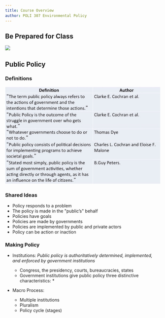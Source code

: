 ```yaml
---
title: Course Overview 
author: POLI 307 Environmental Policy
---
```


## Be Prepared for Class

[![](http://img.youtube.com/vi/qx22TyCge7w/0.jpg)](http://www.youtube.com/watch?v=qx22TyCge7w)

## Public Policy

### Definitions 

![](policy_defs.jpg)

### Shared Ideas 

* Policy responds to a problem 
* The policy is made in the "public’s" behalf
* Policies have goals 
* Policies are made by governments
* Policies are implemented by public and private actors
* Policy can be action or inaction
 
### Making Policy

* Institutions: _Public policy is authoritatively determined, implemented, and
    enforced by government institutions_
    * Congress, the presidency, courts, bureaucracies, states
    * Government institutions give public policy three distinctive
    characteristics:
        * 




* Macro Process:
    * Multiple institutions
    * Pluralism
    * Policy cycle (stages)
